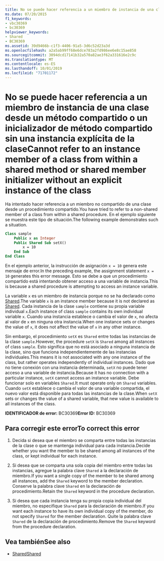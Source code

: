 ```yaml
---
title: No se puede hacer referencia a un miembro de instancia de una clase desde un método compartido o un inicializador de método compartido sin una instancia explícita de la clase
ms.date: 07/20/2015
f1_keywords:
- vbc30369
- bc30369
helpviewer_keywords:
- Shared
- BC30369
ms.assetid: 39d9466b-c1f3-4406-91a5-3d6c52d23a3d
ms.openlocfilehash: a2a5ab99ff68e6dce783a2fd986ee6e8c15ae858
ms.sourcegitcommit: 3094dcd17141b32a570a82ae3f62a331616e2c9c
ms.translationtype: MT
ms.contentlocale: es-ES
ms.lasthandoff: 10/01/2019
ms.locfileid: "71701172"
---
```

# <a name="cannot-refer-to-an-instance-member-of-a-class-from-within-a-shared-method-or-shared-member-initializer-without-an-explicit-instance-of-the-class"></a><span data-ttu-id="79ae7-102">No se puede hacer referencia a un miembro de instancia de una clase desde un método compartido o un inicializador de método compartido sin una instancia explícita de la clase</span><span class="sxs-lookup"><span data-stu-id="79ae7-102">Cannot refer to an instance member of a class from within a shared method or shared member initializer without an explicit instance of the class</span></span>
<span data-ttu-id="79ae7-103">Ha intentado hacer referencia a un miembro no compartido de una clase desde un procedimiento compartido.</span><span class="sxs-lookup"><span data-stu-id="79ae7-103">You have tried to refer to a non-shared member of a class from within a shared procedure.</span></span> <span data-ttu-id="79ae7-104">En el ejemplo siguiente se muestra este tipo de situación.</span><span class="sxs-lookup"><span data-stu-id="79ae7-104">The following example demonstrates such a situation.</span></span>  
  
```vb  
Class sample  
    Public x as Integer  
    Public Shared Sub setX()  
        x = 10  
    End Sub  
End Class  
```  
  
 <span data-ttu-id="79ae7-105">En el ejemplo anterior, la instrucción de asignación `x = 10` genera este mensaje de error.</span><span class="sxs-lookup"><span data-stu-id="79ae7-105">In the preceding example, the assignment statement `x = 10` generates this error message.</span></span> <span data-ttu-id="79ae7-106">Esto se debe a que un procedimiento compartido está intentando obtener acceso a una variable de instancia.</span><span class="sxs-lookup"><span data-stu-id="79ae7-106">This is because a shared procedure is attempting to access an instance variable.</span></span>  
  
 <span data-ttu-id="79ae7-107">La variable `x` es un miembro de instancia porque no se ha declarado como [Shared](../../../visual-basic/language-reference/modifiers/shared.md).</span><span class="sxs-lookup"><span data-stu-id="79ae7-107">The variable `x` is an instance member because it is not declared as [Shared](../../../visual-basic/language-reference/modifiers/shared.md).</span></span> <span data-ttu-id="79ae7-108">Cada instancia de la clase `sample` contiene su propia variable individual `x`.</span><span class="sxs-lookup"><span data-stu-id="79ae7-108">Each instance of class `sample` contains its own individual variable `x`.</span></span> <span data-ttu-id="79ae7-109">Cuando una instancia establece o cambia el valor de `x`, no afecta al valor de `x` en ninguna otra instancia.</span><span class="sxs-lookup"><span data-stu-id="79ae7-109">When one instance sets or changes the value of `x`, it does not affect the value of `x` in any other instance.</span></span>  
  
 <span data-ttu-id="79ae7-110">Sin embargo, el procedimiento `setX` es `Shared` entre todas las instancias de la clase `sample`.</span><span class="sxs-lookup"><span data-stu-id="79ae7-110">However, the procedure `setX` is `Shared` among all instances of class `sample`.</span></span> <span data-ttu-id="79ae7-111">Esto significa que no está asociado a ninguna instancia de la clase, sino que funciona independientemente de las instancias individuales.</span><span class="sxs-lookup"><span data-stu-id="79ae7-111">This means it is not associated with any one instance of the class, but rather operates independently of individual instances.</span></span> <span data-ttu-id="79ae7-112">Dado que no tiene conexión con una instancia determinada, `setX` no puede tener acceso a una variable de instancia.</span><span class="sxs-lookup"><span data-stu-id="79ae7-112">Because it has no connection with a particular instance, `setX` cannot access an instance variable.</span></span> <span data-ttu-id="79ae7-113">Debe funcionar solo en variables `Shared`.</span><span class="sxs-lookup"><span data-stu-id="79ae7-113">It must operate only on `Shared` variables.</span></span> <span data-ttu-id="79ae7-114">Cuando `setX` establece o cambia el valor de una variable compartida, el nuevo valor está disponible para todas las instancias de la clase.</span><span class="sxs-lookup"><span data-stu-id="79ae7-114">When `setX` sets or changes the value of a shared variable, that new value is available to all instances of the class.</span></span>  
  
 <span data-ttu-id="79ae7-115">**IDENTIFICADOR de error:** BC30369</span><span class="sxs-lookup"><span data-stu-id="79ae7-115">**Error ID:** BC30369</span></span>  
  
## <a name="to-correct-this-error"></a><span data-ttu-id="79ae7-116">Para corregir este error</span><span class="sxs-lookup"><span data-stu-id="79ae7-116">To correct this error</span></span>  
  
1. <span data-ttu-id="79ae7-117">Decida si desea que el miembro se comparta entre todas las instancias de la clase o que se mantenga individual para cada instancia.</span><span class="sxs-lookup"><span data-stu-id="79ae7-117">Decide whether you want the member to be shared among all instances of the class, or kept individual for each instance.</span></span>  
  
2. <span data-ttu-id="79ae7-118">Si desea que se comparta una sola copia del miembro entre todas las instancias, agregue la palabra clave `Shared` a la declaración de miembro.</span><span class="sxs-lookup"><span data-stu-id="79ae7-118">If you want a single copy of the member to be shared among all instances, add the `Shared` keyword to the member declaration.</span></span> <span data-ttu-id="79ae7-119">Conserve la palabra clave `Shared` en la declaración de procedimiento.</span><span class="sxs-lookup"><span data-stu-id="79ae7-119">Retain the `Shared` keyword in the procedure declaration.</span></span>  
  
3. <span data-ttu-id="79ae7-120">Si desea que cada instancia tenga su propia copia individual del miembro, no especifique `Shared` para la declaración de miembro.</span><span class="sxs-lookup"><span data-stu-id="79ae7-120">If you want each instance to have its own individual copy of the member, do not specify `Shared` for the member declaration.</span></span> <span data-ttu-id="79ae7-121">Quite la palabra clave `Shared` de la declaración de procedimiento.</span><span class="sxs-lookup"><span data-stu-id="79ae7-121">Remove the `Shared` keyword from the procedure declaration.</span></span>  
  
## <a name="see-also"></a><span data-ttu-id="79ae7-122">Vea también</span><span class="sxs-lookup"><span data-stu-id="79ae7-122">See also</span></span>

- [<span data-ttu-id="79ae7-123">Shared</span><span class="sxs-lookup"><span data-stu-id="79ae7-123">Shared</span></span>](../../../visual-basic/language-reference/modifiers/shared.md)
